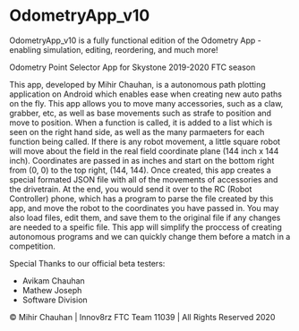 # OdometryApp_v10
OdometryApp_v10 is a fully functional edition of the Odometry App - enabling simulation, editing, reordering, and much more!

Odometry Point Selector App for Skystone 2019-2020 FTC season

This app, developed by Mihir Chauhan, is a autonomous path plotting application on Android which enables ease when creating new auto paths on the fly. This app allows you to move many accessories, such as a claw, grabber, etc, as well as base movements such as strafe to position and move to position. When a function is called, it is added to a list which is seen on the right hand side, as well as the many parmaeters for each function being called. If there is any robot movement, a little square robot will move about the field in the real field coordinate plane (144 inch x 144 inch). Coordinates are passed in as inches and start on the bottom right from (0, 0) to the top right, (144, 144). Once created, this app creates a special formated JSON file with all of the movements of accessories and the drivetrain. At the end, you would send it over to the RC (Robot Controller) phone, which has a program to parse the file created by this app, and move the robot to the coordinates you have passed in. You may also load files, edit them, and save them to the original file if any changes are needed to a speific file. This app will simplify the proccess of creating autonomous programs and we can quickly change them before a match in a competition.

Special Thanks to our official beta testers:
  - Avikam Chauhan
  - Mathew Joseph
  - Software Division


© Mihir Chauhan | Innov8rz FTC Team 11039 | All Rights Reserved 2020
